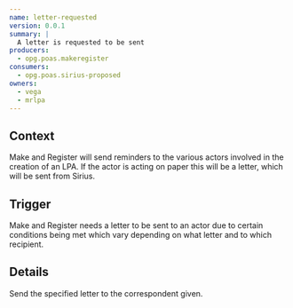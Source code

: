 ```yaml
---
name: letter-requested
version: 0.0.1
summary: |
  A letter is requested to be sent
producers:
  - opg.poas.makeregister
consumers:
  - opg.poas.sirius-proposed
owners:
  - vega
  - mrlpa
---
```


## Context

Make and Register will send reminders to the various actors involved in the
creation of an LPA. If the actor is acting on paper this will be a letter, which
will be sent from Sirius.

## Trigger

Make and Register needs a letter to be sent to an actor due to certain
conditions being met which vary depending on what letter and to which recipient.

## Details

Send the specified letter to the correspondent given.

<NodeGraph title="Consumer / Producer Diagram" />

<EventExamples />

<Schema />
